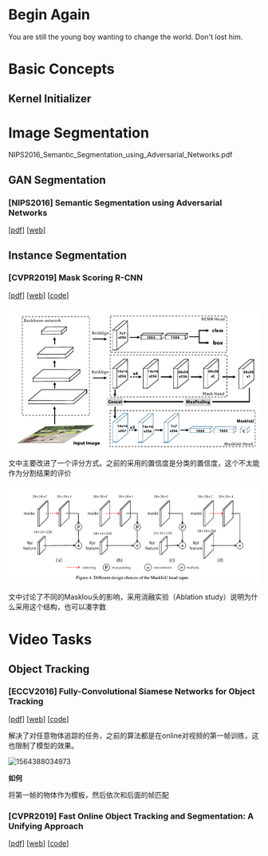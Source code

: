 # Begin Again

You are still the young boy wanting to change the world. Don't lost him.

# Basic Concepts

## Kernel Initializer

### 

# Image Segmentation

NIPS2016_Semantic_Segmentation_using_Adversarial_Networks.pdf

## GAN Segmentation

### [NIPS2016] Semantic Segmentation using Adversarial Networks

\[[pdf](./papers/NIPS2016_Semantic_Segmentation_using_Adversarial_Networks.pdf)] \[[web](https://arxiv.org/pdf/1611.08408.pdf)] 

## Instance Segmentation

### [CVPR2019] Mask Scoring R-CNN

\[[pdf](./papers/CVPR2019_MASK_Scoring_R-CNN.pdf)] \[[web](https://arxiv.org/pdf/1903.00241.pdf)] \[[code](https://github.com/zjhuang22/maskscoring_rcnn)]

![1563963895352](./assets/1563963895352.png)

文中主要改进了一个评分方式。之前的采用的置信度是分类的置信度，这个不太能作为分割结果的评价

![1563964224030](./assets/1563964224030.png)

文中讨论了不同的MaskIou头的影响，采用消融实验（Ablation study）说明为什么采用这个结构，也可以凑字数

# Video Tasks

## Object Tracking

### [ECCV2016] Fully-Convolutional Siamese Networks for Object Tracking

\[[pdf](./papers/ECCV2016_Fully-Convolutional_Siamese_Networks.pdf)] \[[web](https://arxiv.org/pdf/1606.09549.pdf)] \[[code]()]

解决了对任意物体追踪的任务，之前的算法都是在online对视频的第一帧训练，这也限制了模型的效果。

![1564388034973](assets/1564388034973.png)

**如何**

将第一帧的物体作为模板，然后依次和后面的帧匹配

### [CVPR2019] Fast Online Object Tracking and Segmentation: A Unifying Approach

\[[pdf](./papers/CVPR2019_Fast_Online_Object_Tracking_and_Segmentation_A_Unifying_Approach.pdf)] \[[web](https://arxiv.org/pdf/1812.05050.pdf)] \[[code](https://github.com/foolwood/SiamMask)]

